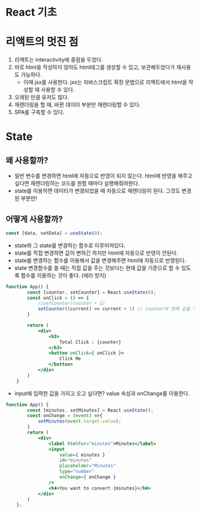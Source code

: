 React 기초 
==========================
# 리액트의 멋진 점
1. 리액트는 interactivity에 중점을 두었다.
2. 따로 html을 작성하지 않아도 html태그를 생성할 수 있고, 보관해두었다가 재사용도 가능하다.
    - 이때 jsx를 사용한다. jxs는 자바스크립트 확장 문법으로 리액트에서 html을 작성할 때 사용할 수 있다.
3. 오래된 만큼 유저도 많다.
4. 재렌더링을 할 때, 바뀐 데이터 부분만 재렌더링할 수 있다.
5. SPA를 구축할 수 있다.




# State
## 왜 사용할까?
 - 일반 변수를 변경하면 html에 자동으로 반영이 되지 않는다. html에 반영을 해주고 싶다면 재렌더링하는 코드를 원할 때마다 실행해줘야한다. 
 - state를 이용하면 데이터가 변경되었을 때 자동으로 재렌더링이 된다. 그것도 변경된 부분만!

## 어떻게 사용할까?
```jsx
const [data, setData] = useState(0);
```
- state와 그 state를 변경하는 함수로 이루어져있다.
- state를 직접 변경하면 값이 변하긴 하지만 html에 자동으로 반영이 안된다.
- state를 변경하는 함수를 이용해서 값을 변경해주면 html에 자동으로 반영된다.
- state 변경함수를 쓸 때는 직접 값을 주는 것보다는 현재 값을 기준으로 할 수 있도록 함수를 이용하는 것이 좋다. (에러 방지) 

```jsx
function App() {
        const [counter, setCounter] = React.useState(0);
        const onClick = () => {
            //setCounter(counter + 1)
            setCounter((current) => current + 1) // counter의 현재 값을 기준으로 계산된다.
        }

        return (
            <div>
                <h3>
                    Total Click : {counter}
                </h3>
                <button onClick={ onClick }>
                    Click Me
                </button>
            </div>
        )
    }
```

- input에 입력한 값을 가지고 오고 싶다면? value 속성과 onChange를 이용한다.
```jsx
function App() {
        const [minutes, setMinutes] = React.useState(); 
        const onChange = (event) =>{ 
            setMinutes(event.target.value);
        }
        return (
            <div>
                <label htmlFor="minutes">Minutes</label>
                <input 
                    value={ minutes } 
                    id="minutes" 
                    placeholder="Minutes" 
                    type="number"
                    onChange={ onChange }
                />
                <h4>You want to convert {minutes}</h4>
            </div>
        )
    };

```